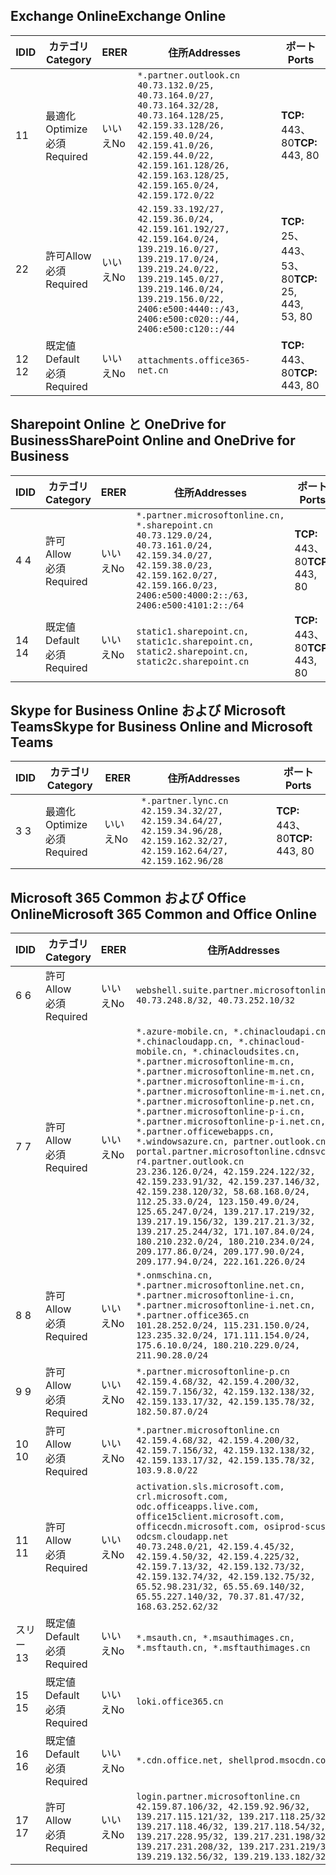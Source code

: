 <!--THIS FILE IS AUTOMATICALLY GENERATED. MANUAL CHANGES WILL BE OVERWRITTEN.-->
<!--Please contact the Office 365 Endpoints team with any questions.-->
<!--China endpoints version 2020062900-->
<!--File generated 2020-07-06 08:00:09.8520-->

## <a name="exchange-online"></a><span data-ttu-id="003bd-101">Exchange Online</span><span class="sxs-lookup"><span data-stu-id="003bd-101">Exchange Online</span></span>

<span data-ttu-id="003bd-102">ID</span><span class="sxs-lookup"><span data-stu-id="003bd-102">ID</span></span> | <span data-ttu-id="003bd-103">カテゴリ</span><span class="sxs-lookup"><span data-stu-id="003bd-103">Category</span></span> | <span data-ttu-id="003bd-104">ER</span><span class="sxs-lookup"><span data-stu-id="003bd-104">ER</span></span> | <span data-ttu-id="003bd-105">住所</span><span class="sxs-lookup"><span data-stu-id="003bd-105">Addresses</span></span> | <span data-ttu-id="003bd-106">ポート</span><span class="sxs-lookup"><span data-stu-id="003bd-106">Ports</span></span>
-- | -------------------- | -- | ---------------------------------------------------------------------------------------------------------------------------------------------------------------------------------------------------------------------------------------------- | ------------------------
<span data-ttu-id="003bd-107">1</span><span class="sxs-lookup"><span data-stu-id="003bd-107">1</span></span> | <span data-ttu-id="003bd-108">最適化</span><span class="sxs-lookup"><span data-stu-id="003bd-108">Optimize</span></span><BR><span data-ttu-id="003bd-109">必須</span><span class="sxs-lookup"><span data-stu-id="003bd-109">Required</span></span> | <span data-ttu-id="003bd-110">いいえ</span><span class="sxs-lookup"><span data-stu-id="003bd-110">No</span></span> | `*.partner.outlook.cn`<BR>`40.73.132.0/25, 40.73.164.0/27, 40.73.164.32/28, 40.73.164.128/25, 42.159.33.128/26, 42.159.40.0/24, 42.159.41.0/26, 42.159.44.0/22, 42.159.161.128/26, 42.159.163.128/25, 42.159.165.0/24, 42.159.172.0/22` | <span data-ttu-id="003bd-111">**TCP:** 443、80</span><span class="sxs-lookup"><span data-stu-id="003bd-111">**TCP:** 443, 80</span></span>
<span data-ttu-id="003bd-112">2</span><span class="sxs-lookup"><span data-stu-id="003bd-112">2</span></span> | <span data-ttu-id="003bd-113">許可</span><span class="sxs-lookup"><span data-stu-id="003bd-113">Allow</span></span><BR><span data-ttu-id="003bd-114">必須</span><span class="sxs-lookup"><span data-stu-id="003bd-114">Required</span></span> | <span data-ttu-id="003bd-115">いいえ</span><span class="sxs-lookup"><span data-stu-id="003bd-115">No</span></span> | `42.159.33.192/27, 42.159.36.0/24, 42.159.161.192/27, 42.159.164.0/24, 139.219.16.0/27, 139.219.17.0/24, 139.219.24.0/22, 139.219.145.0/27, 139.219.146.0/24, 139.219.156.0/22, 2406:e500:4440::/43, 2406:e500:c020::/44, 2406:e500:c120::/44` | <span data-ttu-id="003bd-116">**TCP:** 25、443、53、80</span><span class="sxs-lookup"><span data-stu-id="003bd-116">**TCP:** 25, 443, 53, 80</span></span>
<span data-ttu-id="003bd-117">12 </span><span class="sxs-lookup"><span data-stu-id="003bd-117">12</span></span> | <span data-ttu-id="003bd-118">既定値</span><span class="sxs-lookup"><span data-stu-id="003bd-118">Default</span></span><BR><span data-ttu-id="003bd-119">必須</span><span class="sxs-lookup"><span data-stu-id="003bd-119">Required</span></span> | <span data-ttu-id="003bd-120">いいえ</span><span class="sxs-lookup"><span data-stu-id="003bd-120">No</span></span> | `attachments.office365-net.cn` | <span data-ttu-id="003bd-121">**TCP:** 443、80</span><span class="sxs-lookup"><span data-stu-id="003bd-121">**TCP:** 443, 80</span></span>

## <a name="sharepoint-online-and-onedrive-for-business"></a><span data-ttu-id="003bd-122">Sharepoint Online と OneDrive for Business</span><span class="sxs-lookup"><span data-stu-id="003bd-122">SharePoint Online and OneDrive for Business</span></span>

<span data-ttu-id="003bd-123">ID</span><span class="sxs-lookup"><span data-stu-id="003bd-123">ID</span></span> | <span data-ttu-id="003bd-124">カテゴリ</span><span class="sxs-lookup"><span data-stu-id="003bd-124">Category</span></span> | <span data-ttu-id="003bd-125">ER</span><span class="sxs-lookup"><span data-stu-id="003bd-125">ER</span></span> | <span data-ttu-id="003bd-126">住所</span><span class="sxs-lookup"><span data-stu-id="003bd-126">Addresses</span></span> | <span data-ttu-id="003bd-127">ポート</span><span class="sxs-lookup"><span data-stu-id="003bd-127">Ports</span></span>
-- | ------------------- | -- | --------------------------------------------------------------------------------------------------------------------------------------------------------------------------------------------------- | ----------------
<span data-ttu-id="003bd-128">4 </span><span class="sxs-lookup"><span data-stu-id="003bd-128">4</span></span> | <span data-ttu-id="003bd-129">許可</span><span class="sxs-lookup"><span data-stu-id="003bd-129">Allow</span></span><BR><span data-ttu-id="003bd-130">必須</span><span class="sxs-lookup"><span data-stu-id="003bd-130">Required</span></span> | <span data-ttu-id="003bd-131">いいえ</span><span class="sxs-lookup"><span data-stu-id="003bd-131">No</span></span> | `*.partner.microsoftonline.cn, *.sharepoint.cn`<BR>`40.73.129.0/24, 40.73.161.0/24, 42.159.34.0/27, 42.159.38.0/23, 42.159.162.0/27, 42.159.166.0/23, 2406:e500:4000:2::/63, 2406:e500:4101:2::/64` | <span data-ttu-id="003bd-132">**TCP:** 443、80</span><span class="sxs-lookup"><span data-stu-id="003bd-132">**TCP:** 443, 80</span></span>
<span data-ttu-id="003bd-133">14 </span><span class="sxs-lookup"><span data-stu-id="003bd-133">14</span></span> | <span data-ttu-id="003bd-134">既定値</span><span class="sxs-lookup"><span data-stu-id="003bd-134">Default</span></span><BR><span data-ttu-id="003bd-135">必須</span><span class="sxs-lookup"><span data-stu-id="003bd-135">Required</span></span> | <span data-ttu-id="003bd-136">いいえ</span><span class="sxs-lookup"><span data-stu-id="003bd-136">No</span></span> | `static1.sharepoint.cn, static1c.sharepoint.cn, static2.sharepoint.cn, static2c.sharepoint.cn` | <span data-ttu-id="003bd-137">**TCP:** 443、80</span><span class="sxs-lookup"><span data-stu-id="003bd-137">**TCP:** 443, 80</span></span>

## <a name="skype-for-business-online-and-microsoft-teams"></a><span data-ttu-id="003bd-138">Skype for Business Online および Microsoft Teams</span><span class="sxs-lookup"><span data-stu-id="003bd-138">Skype for Business Online and Microsoft Teams</span></span>

<span data-ttu-id="003bd-139">ID</span><span class="sxs-lookup"><span data-stu-id="003bd-139">ID</span></span> | <span data-ttu-id="003bd-140">カテゴリ</span><span class="sxs-lookup"><span data-stu-id="003bd-140">Category</span></span> | <span data-ttu-id="003bd-141">ER</span><span class="sxs-lookup"><span data-stu-id="003bd-141">ER</span></span> | <span data-ttu-id="003bd-142">住所</span><span class="sxs-lookup"><span data-stu-id="003bd-142">Addresses</span></span> | <span data-ttu-id="003bd-143">ポート</span><span class="sxs-lookup"><span data-stu-id="003bd-143">Ports</span></span>
-- | -------------------- | -- | -------------------------------------------------------------------------------------------------------------------------------- | ----------------
<span data-ttu-id="003bd-144">3 </span><span class="sxs-lookup"><span data-stu-id="003bd-144">3</span></span> | <span data-ttu-id="003bd-145">最適化</span><span class="sxs-lookup"><span data-stu-id="003bd-145">Optimize</span></span><BR><span data-ttu-id="003bd-146">必須</span><span class="sxs-lookup"><span data-stu-id="003bd-146">Required</span></span> | <span data-ttu-id="003bd-147">いいえ</span><span class="sxs-lookup"><span data-stu-id="003bd-147">No</span></span> | `*.partner.lync.cn`<BR>`42.159.34.32/27, 42.159.34.64/27, 42.159.34.96/28, 42.159.162.32/27, 42.159.162.64/27, 42.159.162.96/28` | <span data-ttu-id="003bd-148">**TCP:** 443、80</span><span class="sxs-lookup"><span data-stu-id="003bd-148">**TCP:** 443, 80</span></span>

## <a name="microsoft-365-common-and-office-online"></a><span data-ttu-id="003bd-149">Microsoft 365 Common および Office Online</span><span class="sxs-lookup"><span data-stu-id="003bd-149">Microsoft 365 Common and Office Online</span></span>

<span data-ttu-id="003bd-150">ID</span><span class="sxs-lookup"><span data-stu-id="003bd-150">ID</span></span> | <span data-ttu-id="003bd-151">カテゴリ</span><span class="sxs-lookup"><span data-stu-id="003bd-151">Category</span></span> | <span data-ttu-id="003bd-152">ER</span><span class="sxs-lookup"><span data-stu-id="003bd-152">ER</span></span> | <span data-ttu-id="003bd-153">住所</span><span class="sxs-lookup"><span data-stu-id="003bd-153">Addresses</span></span> | <span data-ttu-id="003bd-154">ポート</span><span class="sxs-lookup"><span data-stu-id="003bd-154">Ports</span></span>
-- | ------------------- | -- | ---------------------------------------------------------------------------------------------------------------------------------------------------------------------------------------------------------------------------------------------------------------------------------------------------------------------------------------------------------------------------------------------------------------------------------------------------------------------------------------------------------------------------------------------------------------------------------------------------------------------------------------------------------------------------------------------------------------------------------------------------------------------------------------------------------------------------------------------------------------------------- | ----------------
<span data-ttu-id="003bd-155">6 </span><span class="sxs-lookup"><span data-stu-id="003bd-155">6</span></span> | <span data-ttu-id="003bd-156">許可</span><span class="sxs-lookup"><span data-stu-id="003bd-156">Allow</span></span><BR><span data-ttu-id="003bd-157">必須</span><span class="sxs-lookup"><span data-stu-id="003bd-157">Required</span></span> | <span data-ttu-id="003bd-158">いいえ</span><span class="sxs-lookup"><span data-stu-id="003bd-158">No</span></span> | `webshell.suite.partner.microsoftonline.cn`<BR>`40.73.248.8/32, 40.73.252.10/32` | <span data-ttu-id="003bd-159">**TCP:** 443、80</span><span class="sxs-lookup"><span data-stu-id="003bd-159">**TCP:** 443, 80</span></span>
<span data-ttu-id="003bd-160">7 </span><span class="sxs-lookup"><span data-stu-id="003bd-160">7</span></span> | <span data-ttu-id="003bd-161">許可</span><span class="sxs-lookup"><span data-stu-id="003bd-161">Allow</span></span><BR><span data-ttu-id="003bd-162">必須</span><span class="sxs-lookup"><span data-stu-id="003bd-162">Required</span></span> | <span data-ttu-id="003bd-163">いいえ</span><span class="sxs-lookup"><span data-stu-id="003bd-163">No</span></span> | `*.azure-mobile.cn, *.chinacloudapi.cn, *.chinacloudapp.cn, *.chinacloud-mobile.cn, *.chinacloudsites.cn, *.partner.microsoftonline-m.cn, *.partner.microsoftonline-m.net.cn, *.partner.microsoftonline-m-i.cn, *.partner.microsoftonline-m-i.net.cn, *.partner.microsoftonline-p.net.cn, *.partner.microsoftonline-p-i.cn, *.partner.microsoftonline-p-i.net.cn, *.partner.officewebapps.cn, *.windowsazure.cn, partner.outlook.cn, portal.partner.microsoftonline.cdnsvc.com, r4.partner.outlook.cn`<BR>`23.236.126.0/24, 42.159.224.122/32, 42.159.233.91/32, 42.159.237.146/32, 42.159.238.120/32, 58.68.168.0/24, 112.25.33.0/24, 123.150.49.0/24, 125.65.247.0/24, 139.217.17.219/32, 139.217.19.156/32, 139.217.21.3/32, 139.217.25.244/32, 171.107.84.0/24, 180.210.232.0/24, 180.210.234.0/24, 209.177.86.0/24, 209.177.90.0/24, 209.177.94.0/24, 222.161.226.0/24` | <span data-ttu-id="003bd-164">**TCP:** 443、80</span><span class="sxs-lookup"><span data-stu-id="003bd-164">**TCP:** 443, 80</span></span>
<span data-ttu-id="003bd-165">8 </span><span class="sxs-lookup"><span data-stu-id="003bd-165">8</span></span> | <span data-ttu-id="003bd-166">許可</span><span class="sxs-lookup"><span data-stu-id="003bd-166">Allow</span></span><BR><span data-ttu-id="003bd-167">必須</span><span class="sxs-lookup"><span data-stu-id="003bd-167">Required</span></span> | <span data-ttu-id="003bd-168">いいえ</span><span class="sxs-lookup"><span data-stu-id="003bd-168">No</span></span> | `*.onmschina.cn, *.partner.microsoftonline.net.cn, *.partner.microsoftonline-i.cn, *.partner.microsoftonline-i.net.cn, *.partner.office365.cn`<BR>`101.28.252.0/24, 115.231.150.0/24, 123.235.32.0/24, 171.111.154.0/24, 175.6.10.0/24, 180.210.229.0/24, 211.90.28.0/24` | <span data-ttu-id="003bd-169">**TCP:** 443、80</span><span class="sxs-lookup"><span data-stu-id="003bd-169">**TCP:** 443, 80</span></span>
<span data-ttu-id="003bd-170">9 </span><span class="sxs-lookup"><span data-stu-id="003bd-170">9</span></span> | <span data-ttu-id="003bd-171">許可</span><span class="sxs-lookup"><span data-stu-id="003bd-171">Allow</span></span><BR><span data-ttu-id="003bd-172">必須</span><span class="sxs-lookup"><span data-stu-id="003bd-172">Required</span></span> | <span data-ttu-id="003bd-173">いいえ</span><span class="sxs-lookup"><span data-stu-id="003bd-173">No</span></span> | `*.partner.microsoftonline-p.cn`<BR>`42.159.4.68/32, 42.159.4.200/32, 42.159.7.156/32, 42.159.132.138/32, 42.159.133.17/32, 42.159.135.78/32, 182.50.87.0/24` | <span data-ttu-id="003bd-174">**TCP:** 443、80</span><span class="sxs-lookup"><span data-stu-id="003bd-174">**TCP:** 443, 80</span></span>
<span data-ttu-id="003bd-175">10 </span><span class="sxs-lookup"><span data-stu-id="003bd-175">10</span></span> | <span data-ttu-id="003bd-176">許可</span><span class="sxs-lookup"><span data-stu-id="003bd-176">Allow</span></span><BR><span data-ttu-id="003bd-177">必須</span><span class="sxs-lookup"><span data-stu-id="003bd-177">Required</span></span> | <span data-ttu-id="003bd-178">いいえ</span><span class="sxs-lookup"><span data-stu-id="003bd-178">No</span></span> | `*.partner.microsoftonline.cn`<BR>`42.159.4.68/32, 42.159.4.200/32, 42.159.7.156/32, 42.159.132.138/32, 42.159.133.17/32, 42.159.135.78/32, 103.9.8.0/22` | <span data-ttu-id="003bd-179">**TCP:** 443、80</span><span class="sxs-lookup"><span data-stu-id="003bd-179">**TCP:** 443, 80</span></span>
<span data-ttu-id="003bd-180">11 </span><span class="sxs-lookup"><span data-stu-id="003bd-180">11</span></span> | <span data-ttu-id="003bd-181">許可</span><span class="sxs-lookup"><span data-stu-id="003bd-181">Allow</span></span><BR><span data-ttu-id="003bd-182">必須</span><span class="sxs-lookup"><span data-stu-id="003bd-182">Required</span></span> | <span data-ttu-id="003bd-183">いいえ</span><span class="sxs-lookup"><span data-stu-id="003bd-183">No</span></span> | `activation.sls.microsoft.com, crl.microsoft.com, odc.officeapps.live.com, office15client.microsoft.com, officecdn.microsoft.com, osiprod-scus01-odcsm.cloudapp.net`<BR>`40.73.248.0/21, 42.159.4.45/32, 42.159.4.50/32, 42.159.4.225/32, 42.159.7.13/32, 42.159.132.73/32, 42.159.132.74/32, 42.159.132.75/32, 65.52.98.231/32, 65.55.69.140/32, 65.55.227.140/32, 70.37.81.47/32, 168.63.252.62/32` | <span data-ttu-id="003bd-184">**TCP:** 443、80</span><span class="sxs-lookup"><span data-stu-id="003bd-184">**TCP:** 443, 80</span></span>
<span data-ttu-id="003bd-185">スリー</span><span class="sxs-lookup"><span data-stu-id="003bd-185">13</span></span> | <span data-ttu-id="003bd-186">既定値</span><span class="sxs-lookup"><span data-stu-id="003bd-186">Default</span></span><BR><span data-ttu-id="003bd-187">必須</span><span class="sxs-lookup"><span data-stu-id="003bd-187">Required</span></span> | <span data-ttu-id="003bd-188">いいえ</span><span class="sxs-lookup"><span data-stu-id="003bd-188">No</span></span> | `*.msauth.cn, *.msauthimages.cn, *.msftauth.cn, *.msftauthimages.cn` | <span data-ttu-id="003bd-189">**TCP:** 443、80</span><span class="sxs-lookup"><span data-stu-id="003bd-189">**TCP:** 443, 80</span></span>
<span data-ttu-id="003bd-190">15 </span><span class="sxs-lookup"><span data-stu-id="003bd-190">15</span></span> | <span data-ttu-id="003bd-191">既定値</span><span class="sxs-lookup"><span data-stu-id="003bd-191">Default</span></span><BR><span data-ttu-id="003bd-192">必須</span><span class="sxs-lookup"><span data-stu-id="003bd-192">Required</span></span> | <span data-ttu-id="003bd-193">いいえ</span><span class="sxs-lookup"><span data-stu-id="003bd-193">No</span></span> | `loki.office365.cn` | <span data-ttu-id="003bd-194">**TCP:** 443</span><span class="sxs-lookup"><span data-stu-id="003bd-194">**TCP:** 443</span></span>
<span data-ttu-id="003bd-195">16 </span><span class="sxs-lookup"><span data-stu-id="003bd-195">16</span></span> | <span data-ttu-id="003bd-196">既定値</span><span class="sxs-lookup"><span data-stu-id="003bd-196">Default</span></span><BR><span data-ttu-id="003bd-197">必須</span><span class="sxs-lookup"><span data-stu-id="003bd-197">Required</span></span> | <span data-ttu-id="003bd-198">いいえ</span><span class="sxs-lookup"><span data-stu-id="003bd-198">No</span></span> | `*.cdn.office.net, shellprod.msocdn.com` | <span data-ttu-id="003bd-199">**TCP:** 443</span><span class="sxs-lookup"><span data-stu-id="003bd-199">**TCP:** 443</span></span>
<span data-ttu-id="003bd-200">17 </span><span class="sxs-lookup"><span data-stu-id="003bd-200">17</span></span> | <span data-ttu-id="003bd-201">許可</span><span class="sxs-lookup"><span data-stu-id="003bd-201">Allow</span></span><BR><span data-ttu-id="003bd-202">必須</span><span class="sxs-lookup"><span data-stu-id="003bd-202">Required</span></span> | <span data-ttu-id="003bd-203">いいえ</span><span class="sxs-lookup"><span data-stu-id="003bd-203">No</span></span> | `login.partner.microsoftonline.cn`<BR>`42.159.87.106/32, 42.159.92.96/32, 139.217.115.121/32, 139.217.118.25/32, 139.217.118.46/32, 139.217.118.54/32, 139.217.228.95/32, 139.217.231.198/32, 139.217.231.208/32, 139.217.231.219/32, 139.219.132.56/32, 139.219.133.182/32` | <span data-ttu-id="003bd-204">**TCP:** 443、80</span><span class="sxs-lookup"><span data-stu-id="003bd-204">**TCP:** 443, 80</span></span>
